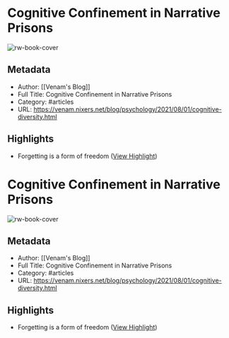# Cognitive Confinement in Narrative Prisons

![rw-book-cover](https://venam.nixers.net/blog/assets/avatar.jpg)

## Metadata
- Author: [[Venam's Blog]]
- Full Title: Cognitive Confinement in Narrative Prisons
- Category: #articles
- URL: https://venam.nixers.net/blog/psychology/2021/08/01/cognitive-diversity.html

## Highlights
- Forgetting is a form of freedom ([View Highlight](https://read.readwise.io/read/01h4yybt9p0skwqwrvghzxsbrh))
# Cognitive Confinement in Narrative Prisons

![rw-book-cover](https://venam.nixers.net/blog/assets/avatar.jpg)

## Metadata
- Author: [[Venam's Blog]]
- Full Title: Cognitive Confinement in Narrative Prisons
- Category: #articles
- URL: https://venam.nixers.net/blog/psychology/2021/08/01/cognitive-diversity.html

## Highlights
- Forgetting is a form of freedom ([View Highlight](https://read.readwise.io/read/01h4yybt9p0skwqwrvghzxsbrh))

